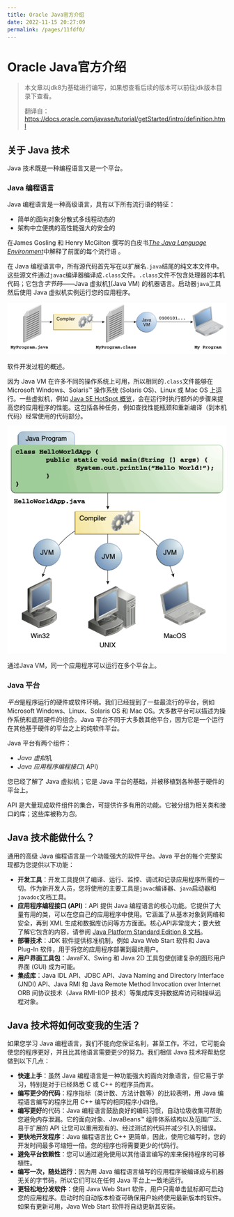 ```yaml
---
title: Oracle Java官方介绍
date: 2022-11-15 20:27:09
permalink: /pages/11fdf0/
---
```

# Oracle Java官方介绍

> 本文章以jdk8为基础进行编写，如果想查看后续的版本可以前往jdk版本目录下查看。
>
> 翻译自：https://docs.oracle.com/javase/tutorial/getStarted/intro/definition.html

## 关于 Java 技术

Java 技术既是一种编程语言又是一个平台。

### Java 编程语言

Java 编程语言是一种高级语言，具有以下所有流行语的特征：

- 简单的面向对象分散式多线程动态的
- 架构中立便携的高性能强大的安全的

在James Gosling 和 Henry McGilton 撰写的白皮书[*The Java Language Environment*](http://www.oracle.com/technetwork/java/langenv-140151.html)中解释了前面的每个流行语 。

在 Java 编程语言中，所有源代码首先写在以扩展名`.java`结尾的纯文本文件中。这些源文件通过`javac`编译器编译成`.class`文件。`.class`文件不包含处理器的本机代码；它包含*字节码*——Java 虚拟机[1](https://docs.oracle.com/javase/tutorial/getStarted/intro/definition.html#FOOT)(Java VM) 的机器语言。启动器`java`工具然后使用 Java 虚拟机实例运行您的应用程序。

![该图显示了在计算机上运行的 MyProgram.java、编译器、MyProgram.class、Java VM 和我的程序。](./assets/getStarted-compiler.gif)



软件开发过程的概述。

因为 Java VM 在许多不同的操作系统上可用，所以相同的`.class`文件能够在 Microsoft Windows、Solaris™ 操作系统 (Solaris OS)、Linux 或 Mac OS 上运行。一些虚拟机，例如 [Java SE HotSpot 概览](http://www.oracle.com/technetwork/java/javase/tech/index-jsp-136373.html)，会在运行时执行额外的步骤来提高您的应用程序的性能。这包括各种任务，例如查找性能瓶颈和重新编译（到本机代码）经常使用的代码部分。

![该图显示了用于 Win32、Solaris OS/Linux 和 Mac OS 的源代码、编译器和 Java VM](./assets/helloWorld.gif)



通过Java VM，同一个应用程序可以运行在多个平台上。

### Java 平台

*平台*是程序运行的硬件或软件环境。我们已经提到了一些最流行的平台，例如 Microsoft Windows、Linux、Solaris OS 和 Mac OS。大多数平台可以描述为操作系统和底层硬件的组合。Java 平台不同于大多数其他平台，因为它是一个运行在其他基于硬件的平台之上的纯软件平台。

Java 平台有两个组件：

- *Java 虚拟*机
- *Java 应用程序编程接口*( API)

您已经了解了 Java 虚拟机；它是 Java 平台的基础，并被移植到各种基于硬件的平台上。

API 是大量现成软件组件的集合，可提供许多有用的功能。它被分组为相关类和接口的库；这些库被称为*包*。

## Java 技术能做什么？

通用的高级 Java 编程语言是一个功能强大的软件平台。Java 平台的每个完整实现都为您提供以下功能：

- **开发工具**：开发工具提供了编译、运行、监控、调试和记录应用程序所需的一切。作为新开发人员，您将使用的主要工具是`javac`编译器、`java`启动器和`javadoc`文档工具。
- **应用程序编程接口 (API)**：API 提供 Java 编程语言的核心功能。它提供了大量有用的类，可以在您自己的应用程序中使用。它涵盖了从基本对象到网络和安全，再到 XML 生成和数据库访问等方方面面。核心API非常庞大；要大致了解它包含的内容，请参阅 [Java Platform Standard Edition 8 文档](https://docs.oracle.com/javase/8/docs/index.html)。
- **部署技术**：JDK 软件提供标准机制，例如 Java Web Start 软件和 Java Plug-In 软件，用于将您的应用程序部署到最终用户。
- **用户界面工具包**：JavaFX、Swing 和 Java 2D 工具包使创建复杂的图形用户界面 (GUI) 成为可能。
- **集成库**：Java IDL API、JDBC API、Java Naming and Directory Interface (JNDI) API、Java RMI 和 Java Remote Method Invocation over Internet ORB 间协议技术（Java RMI-IIOP 技术）等集成库支持数据库访问和操纵远程对象。

## Java 技术将如何改变我的生活？

如果您学习 Java 编程语言，我们不能向您保证名利，甚至工作。不过，它可能会使您的程序更好，并且比其他语言需要更少的努力。我们相信 Java 技术将帮助您做到以下几点：

- **快速上手**：虽然 Java 编程语言是一种功能强大的面向对象语言，但它易于学习，特别是对于已经熟悉 C 或 C++ 的程序员而言。
- **编写更少的代码**：程序指标（类计数、方法计数等）的比较表明，用 Java 编程语言编写的程序比用 C++ 编写的相同程序小四倍。
- **编写更好**的代码：Java 编程语言鼓励良好的编码习惯，自动垃圾收集可帮助您避免内存泄漏。它的面向对象、JavaBeans™ 组件体系结构以及范围广泛、易于扩展的 API 让您可以重用现有的、经过测试的代码并减少引入的错误。
- **更快地开发程序**：Java 编程语言比 C++ 更简单，因此，使用它编写时，您的开发时间最多可缩短一倍。您的程序也将需要更少的代码行。
- **避免平台依赖性**：您可以通过避免使用以其他语言编写的库来保持程序的可移植性。
- **编写一次，随处运行**：因为用 Java 编程语言编写的应用程序被编译成与机器无关的字节码，所以它们可以在任何 Java 平台上一致地运行。
- **更轻松地分发软件**：使用 Java Web Start 软件，用户只需单击鼠标即可启动您的应用程序。启动时的自动版本检查可确保用户始终使用最新版本的软件。如果有更新可用，Java Web Start 软件将自动更新其安装。
